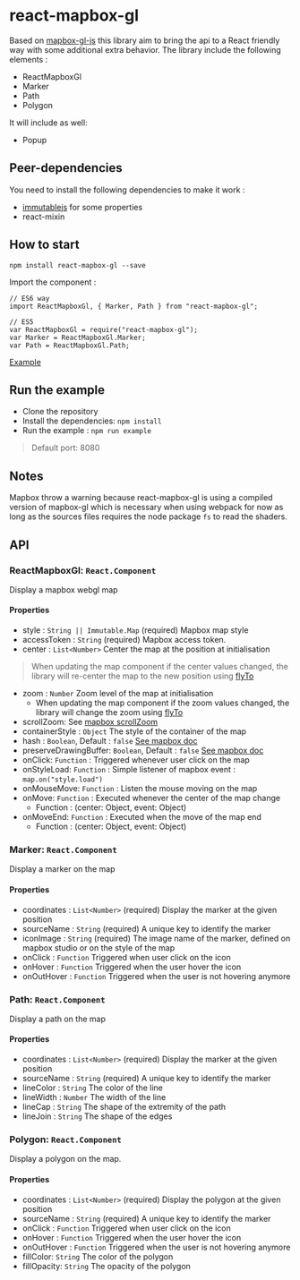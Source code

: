 # react-mapbox-gl

Based on [mapbox-gl-js](https://www.mapbox.com/mapbox-gl-js/api/) this library aim to bring the api to a React friendly way with some additional extra behavior.
The library include the following elements :

- ReactMapboxGl
- Marker
- Path
- Polygon

It will include as well:

- Popup

## Peer-dependencies

You need to install the following dependencies to make it work :
- [immutablejs](https://facebook.github.io/immutable-js/docs/#/) for some properties
- react-mixin

## How to start

```
npm install react-mapbox-gl --save
```

Import the component :

```
// ES6 way
import ReactMapboxGl, { Marker, Path } from "react-mapbox-gl";

// ES5
var ReactMapboxGl = require("react-mapbox-gl");
var Marker = ReactMapboxGl.Marker;
var Path = ReactMapboxGl.Path;
```

[Example](example/map-example.js)

## Run the example

- Clone the repository
- Install the dependencies: `npm install`
- Run the example : `npm run example`
> Default port: 8080

## Notes

Mapbox throw a warning because react-mapbox-gl is using a compiled version of mapbox-gl which is necessary when using webpack for now as long as the sources files requires the node package `fs` to read the shaders.

## API

### ReactMapboxGl: `React.Component`

Display a mapbox webgl map

#### Properties
- style : `String || Immutable.Map` (required) Mapbox map style
- accessToken : `String` (required) Mapbox access token.
- center : `List<Number>` Center the map at the position at initialisation
> When updating the map component if the center values changed, the library will re-center the map to the new position using [flyTo](https://www.mapbox.com/mapbox-gl-js/api/#Map.flyTo)
- zoom : `Number` Zoom level of the map at initialisation
  - When updating the map component if the zoom values changed, the library will change the zoom using [flyTo](https://www.mapbox.com/mapbox-gl-js/api/#Map.flyTo)
- scrollZoom: See [mapbox scrollZoom](https://www.mapbox.com/mapbox-gl-js/api/#Map)
- containerStyle : `Object` The style of the container of the map
- hash : `Boolean`, Default : `false` [See mapbox doc](https://www.mapbox.com/mapbox-gl-js/api/#Map)
- preserveDrawingBuffer: `Boolean`, Default : `false` [See mapbox doc](https://www.mapbox.com/mapbox-gl-js/api/#Map)
- onClick: `Function` : Triggered whenever user click on the map
- onStyleLoad: `Function` : Simple listener of mapbox event : `map.on("style.load")`
- onMouseMove: `Function` : Listen the mouse moving on the map
- onMove: `Function` : Executed whenever the center of the map change
  - Function : (center: Object<Number>, event: Object)
- onMoveEnd: `Function` : Executed when the move of the map end
  - Function : (center: Object<Number>, event: Object)

### Marker: `React.Component`

Display a marker on the map

#### Properties
- coordinates : `List<Number>` (required) Display the marker at the given position
- sourceName : `String` (required) A unique key to identify the marker
- iconImage : `String` (required) The image name of the marker, defined on mapbox studio or on the style of the map
- onClick : `Function` Triggered when user click on the icon
- onHover : `Function` Triggered when the user hover the icon
- onOutHover : `Function` Triggered when the user is not hovering anymore

### Path: `React.Component`

Display a path on the map

#### Properties
- coordinates : `List<Number>` (required) Display the marker at the given position
- sourceName : `String` (required) A unique key to identify the marker
- lineColor : `String` The color of the line
- lineWidth : `Number` The width of the line
- lineCap : `String` The shape of the extremity of the path
- lineJoin : `String` The shape of the edges

### Polygon: `React.Component`

Display a polygon on the map.

#### Properties
- coordinates : `List<Number>` (required) Display the polygon at the given position
- sourceName : `String` (required) A unique key to identify the marker
- onClick : `Function` Triggered when user click on the icon
- onHover : `Function` Triggered when the user hover the icon
- onOutHover : `Function` Triggered when the user is not hovering anymore
- fillColor: `String` The color of the polygon
- fillOpacity: `String` The opacity of the polygon
